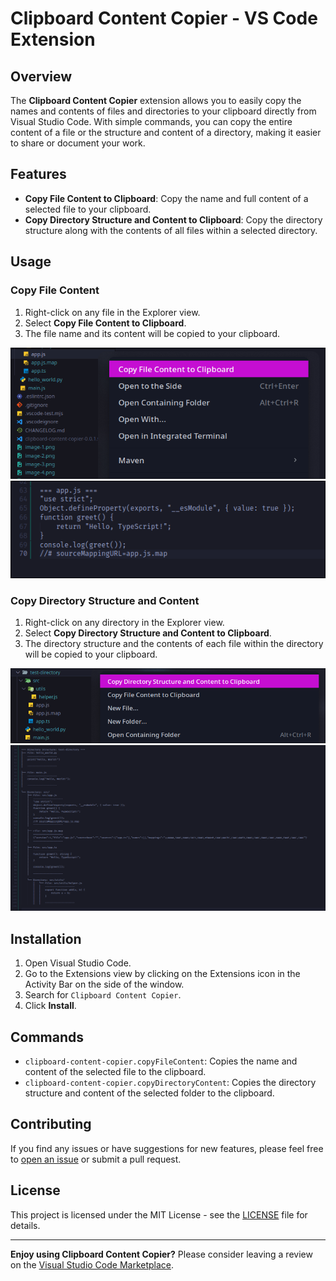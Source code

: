 # Clipboard Content Copier - VS Code Extension

## Overview

The **Clipboard Content Copier** extension allows you to easily copy the names and contents of files and directories to your clipboard directly from Visual Studio Code. With simple commands, you can copy the entire content of a file or the structure and content of a directory, making it easier to share or document your work.

## Features

- **Copy File Content to Clipboard**: Copy the name and full content of a selected file to your clipboard.
- **Copy Directory Structure and Content to Clipboard**: Copy the directory structure along with the contents of all files within a selected directory.

## Usage

### Copy File Content

1. Right-click on any file in the Explorer view.
2. Select **Copy File Content to Clipboard**.
3. The file name and its content will be copied to your clipboard.

![alt text](image-5.png)
![alt text](image-6.png)

### Copy Directory Structure and Content

1. Right-click on any directory in the Explorer view.
2. Select **Copy Directory Structure and Content to Clipboard**.
3. The directory structure and the contents of each file within the directory will be copied to your clipboard.

![alt text](image-3.png)
![alt text](image-4.png)

## Installation

1. Open Visual Studio Code.
2. Go to the Extensions view by clicking on the Extensions icon in the Activity Bar on the side of the window.
3. Search for `Clipboard Content Copier`.
4. Click **Install**.

## Commands

- `clipboard-content-copier.copyFileContent`: Copies the name and content of the selected file to the clipboard.
- `clipboard-content-copier.copyDirectoryContent`: Copies the directory structure and content of the selected folder to the clipboard.

## Contributing

If you find any issues or have suggestions for new features, please feel free to [open an issue](https://github.com/Zhatra/clipboard-content-copier/issues) or submit a pull request.

## License

This project is licensed under the MIT License - see the [LICENSE](LICENSE) file for details.

---

**Enjoy using Clipboard Content Copier?** Please consider leaving a review on the [Visual Studio Code Marketplace](https://marketplace.visualstudio.com/).
